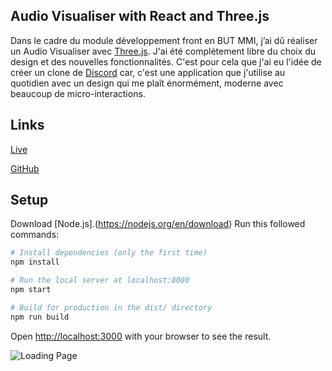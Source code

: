 ## Audio Visualiser with React and Three.js

Dans le cadre du module développement front en BUT MMI, j’ai dû réaliser un Audio Visualiser avec [Three.js](https://threejs.org/). J'ai été complétement libre du choix du design et des nouvelles fonctionnalités. C'est pour cela que j'ai eu l'idée de créer un clone de [Discord](https://discord.com/) car, c'est une application que j'utilise au quotidien avec un design qui me plaît énormément, moderne avec beaucoup de micro-interactions.

## Links

[Live](https://audio-visualizer-threejs.vercel.app/)

[GitHub](https://github.com/Valentin667/audio-visualiser-threejs)

## Setup

Download [Node.js].(https://nodejs.org/en/download) Run this followed commands:

```bash
# Install dependencies (only the first time)
npm install

# Run the local server at localhost:8080
npm start

# Build for production in the dist/ directory
npm run build
```

Open [http://localhost:3000](http://localhost:3000) with your browser to see the result.

![Loading Page](./public/assets/thumbnail/main_page.png)
